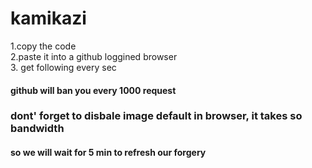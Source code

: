 # kamikazi
1.copy the code    
2.paste it into a github loggined browser   
3. get following every sec   
#### github will ban you every 1000 request
### dont' forget to disbale image default in browser, it takes so bandwidth     
#### so we will wait for 5 min to refresh our forgery   

